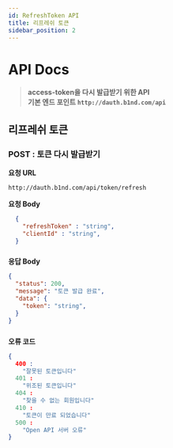 ```yaml
---
id: RefreshToken API
title: 리프레쉬 토큰
sidebar_position: 2
---
```



# <a>API Docs</a>
> **access-token을 다시 발급받기 위한 API   
> 기본 엔드 포인트 ```http://dauth.b1nd.com/api```**

## 리프레쉬 토큰
### POST : 토큰 다시 발급받기

**요청 URL**
```bash
http://dauth.b1nd.com/api/token/refresh
```

**요청 Body**   
```json
  {
    "refreshToken" : "string",
    "clientId" : "string",
  }
```

###

**응답 Body** 
```json
{
  "status": 200,
  "message": "토큰 발급 완료",
  "data": {
    "token": "string",
  }
}
```

#####

**오류 코드** 
```json
{
  400 : 
    "잘못된 토큰입니다"
  401 : 
    "위조된 토큰입니다"
  404 : 
    "찾을 수 없는 회원입니다"
  410 : 
    "토큰이 만료 되었습니다"
  500 : 
    "Open API 서버 오류"
}
```

